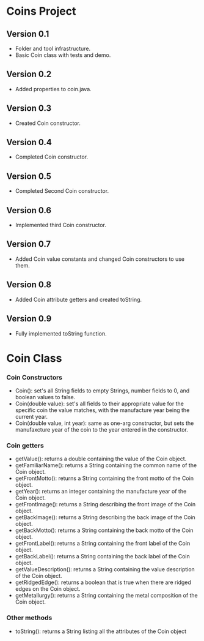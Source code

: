 # Coins Project
## Version 0.1
* Folder and tool infrastructure.
* Basic Coin class with tests and demo.
## Version 0.2
* Added properties to coin.java.
## Version 0.3
* Created Coin constructor.
## Version 0.4
* Completed Coin constructor.
## Version 0.5
* Completed Second Coin constructor.
## Version 0.6
* Implemented third Coin constructor.
## Version 0.7
* Added Coin value constants and changed Coin constructors to use them.
## Version 0.8
* Added Coin attribute getters and created toString.
## Version 0.9
* Fully implemented toString function.

# Coin Class

### Coin Constructors
* Coin(): set's all String fields to empty Strings, number fields to 0, and boolean values to false.
* Coin(double value): set's all fields to their appropriate value for the specific coin the value matches, with the manufacture year being the current year.
* Coin(double value, int year): same as one-arg constructor, but sets the manufaxcture year of the coin to the year entered in the constructor.
### Coin getters
* getValue(): returns a double containing the value of the Coin object.
* getFamiliarName(): returns a String containing the common name of the Coin object.
* getFrontMotto(): returns a String containing the front motto of the Coin object.
* getYear(): returns an integer containing the manufacture year of the Coin object.
* getFrontImage(): returns a String describing the front image of the Coin object.
* getBackImage(): returns a String describing the back image of the Coin object.
* getBackMotto(): returns a String containing the back motto of the Coin object.
* getFrontLabel(): returns a String containing the front label of the Coin object.
* getBackLabel(): returns a String containing the back label of the Coin object.
* getValueDescription(): returns a String containing the value description of the Coin object.
* getRidgedEdge(): returns a boolean that is true when there are ridged edges on the Coin object.
* getMetallurgy(): returns a String containing the metal composition of the Coin object.
### Other methods
* toString(): returns a String listing all the attributes of the Coin object
